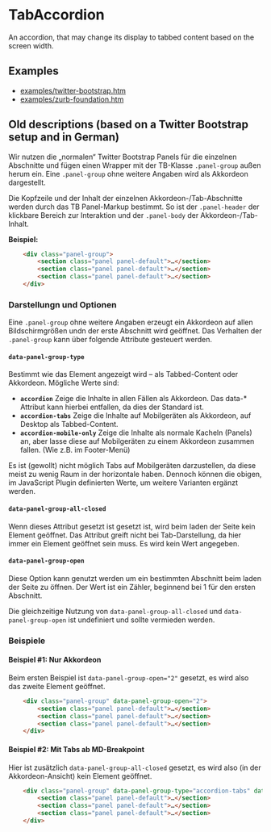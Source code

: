 # TabAccordion

An accordion, that may change its display to tabbed content based on the screen width.

## Examples

* [examples/twitter-bootstrap.htm](https://rawgit.com/votum/tabaccordion/master/examples/twitter-bootstrap.htm)
* [examples/zurb-foundation.htm](https://rawgit.com/votum/tabaccordion/master/examples/zurb-foundation.htm)


## Old descriptions (based on a Twitter Bootstrap setup and in German)

Wir nutzen die „normalen“ Twitter Bootstrap Panels für die einzelnen Abschnitte und fügen einen Wrapper
mit der TB-Klasse `.panel-group` außen herum ein. Eine `.panel-group` ohne weitere
Angaben wird als Akkordeon dargestellt.

Die Kopfzeile und der Inhalt der einzelnen Akkordeon-/Tab-Abschnitte werden durch das TB Panel-Markup
bestimmt. So ist der `.panel-header` der klickbare Bereich zur Interaktion und der
`.panel-body` der Akkordeon-/Tab-Inhalt.

**Beispiel:**

```html
    <div class="panel-group">
        <section class="panel panel-default">…</section>
        <section class="panel panel-default">…</section>
        <section class="panel panel-default">…</section>
    </div>
```

### Darstellungn und Optionen

Eine `.panel-group` ohne weitere Angaben erzeugt ein Akkordeon auf allen Bildschirmgrößen
undn der erste Abschnitt wird geöffnet. Das Verhalten der `.panel-group` kann über folgende
Attribute gesteuert werden.

#### `data-panel-group-type`

Bestimmt wie das Element angezeigt wird – als Tabbed-Content oder Akkordeon.
Mögliche Werte sind:

- **`accordion`** Zeige die Inhalte in allen Fällen als Akkordeon. Das data-* Attribut kann hierbei entfallen, da dies der Standard ist.
- **`accordion-tabs`** Zeige die Inhalte auf Mobilgeräten als Akkordeon, auf Desktop als Tabbed-Content.
- **`accordion-mobile-only`** Zeige die Inhalte als normale Kacheln (Panels) an, aber lasse diese auf Mobilgeräten zu einem Akkordeon zusammen fallen. (Wie z.B. im Footer-Menü)

Es ist (gewollt) nicht möglich Tabs auf Mobilgeräten darzustellen, da diese meist zu wenig Raum in der horizontale haben. Dennoch können die obigen, im JavaScript Plugin definierten Werte, um weitere Varianten ergänzt werden.

#### `data-panel-group-all-closed`

Wenn dieses Attribut gesetzt ist gesetzt ist, wird beim laden der Seite kein Element geöffnet.
Das Attribut greift nicht bei Tab-Darstellung, da hier immer ein Element geöffnet sein muss.
Es wird kein Wert angegeben.

#### `data-panel-group-open`

Diese Option kann genutzt werden um ein bestimmten Abschnitt beim laden der Seite zu öffnen.
Der Wert ist ein Zähler, beginnend bei 1 für den ersten Abschnitt.

Die gleichzeitige Nutzung von `data-panel-group-all-closed` und
`data-panel-group-open` ist undefiniert und sollte vermieden werden.

### Beispiele

#### Beispiel #1: Nur Akkordeon

Beim ersten Beispiel ist `data-panel-group-open="2"` gesetzt, es wird also das zweite Element geöffnet.

```html
    <div class="panel-group" data-panel-group-open="2">
        <section class="panel panel-default">…</section>
        <section class="panel panel-default">…</section>
        <section class="panel panel-default">…</section>
    </div>
```

#### Beispiel #2: Mit Tabs ab MD-Breakpoint

Hier ist zusätzlich `data-panel-group-all-closed` gesetzt, es wird also (in der Akkordeon-Ansicht) kein Element geöffnet.

```html
    <div class="panel-group" data-panel-group-type="accordion-tabs" data-panel-group-all-closed>
        <section class="panel panel-default">…</section>
        <section class="panel panel-default">…</section>
        <section class="panel panel-default">…</section>
    </div>
```
